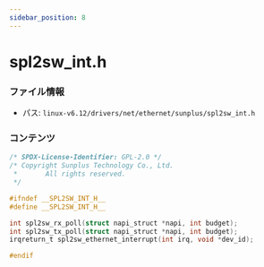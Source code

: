 ```yaml
---
sidebar_position: 8
---
```

# spl2sw_int.h

### ファイル情報

- パス: `linux-v6.12/drivers/net/ethernet/sunplus/spl2sw_int.h`

### コンテンツ

```h
/* SPDX-License-Identifier: GPL-2.0 */
/* Copyright Sunplus Technology Co., Ltd.
 *       All rights reserved.
 */

#ifndef __SPL2SW_INT_H__
#define __SPL2SW_INT_H__

int spl2sw_rx_poll(struct napi_struct *napi, int budget);
int spl2sw_tx_poll(struct napi_struct *napi, int budget);
irqreturn_t spl2sw_ethernet_interrupt(int irq, void *dev_id);

#endif

```
